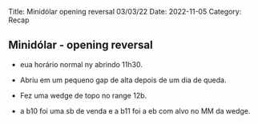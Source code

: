 Title: Minidólar opening reversal 03/03/22
Date: 2022-11-05
Category: Recap

## Minidólar - opening reversal

* eua horário normal ny abrindo 11h30.

* Abriu em um pequeno gap de alta depois de um dia de queda.

* Fez uma wedge de topo no range 12b.

* a b10 foi uma sb de venda e a b11 foi a eb com alvo no MM da wedge.
